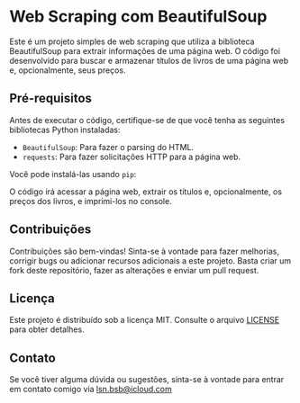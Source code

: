 # Web Scraping com BeautifulSoup

Este é um projeto simples de web scraping que utiliza a biblioteca BeautifulSoup para extrair informações de uma página web. O código foi desenvolvido para buscar e armazenar títulos de livros de uma página web e, opcionalmente, seus preços.

## Pré-requisitos

Antes de executar o código, certifique-se de que você tenha as seguintes bibliotecas Python instaladas:

- `BeautifulSoup`: Para fazer o parsing do HTML.
- `requests`: Para fazer solicitações HTTP para a página web.

Você pode instalá-las usando `pip`:

O código irá acessar a página web, extrair os títulos e, opcionalmente, os preços dos livros, e imprimi-los no console.

## Contribuições

Contribuições são bem-vindas! Sinta-se à vontade para fazer melhorias, corrigir bugs ou adicionar recursos adicionais a este projeto. Basta criar um fork deste repositório, fazer as alterações e enviar um pull request.

## Licença

Este projeto é distribuído sob a licença MIT. Consulte o arquivo [LICENSE](LICENSE) para obter detalhes.

## Contato

Se você tiver alguma dúvida ou sugestões, sinta-se à vontade para entrar em contato comigo via lsn.bsb@icloud.com
